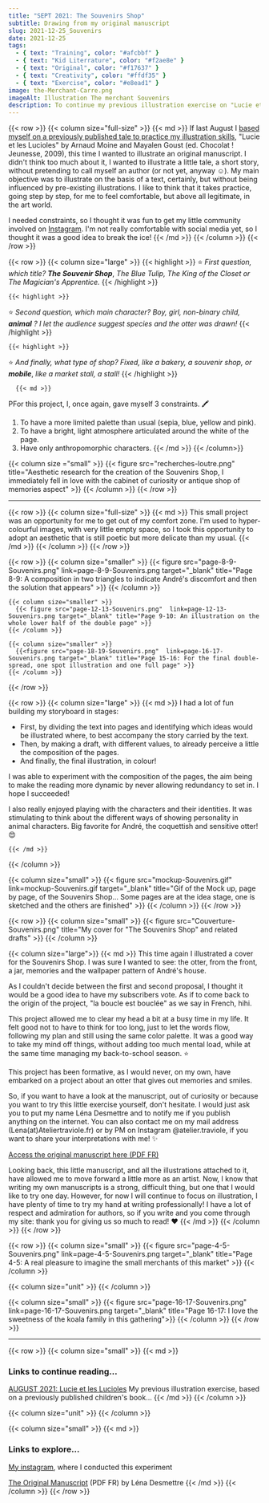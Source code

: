```yaml
---
title: "SEPT 2021: The Souvenirs Shop"
subtitle: Drawing from my original manuscript
slug: 2021-12-25_Souvenirs
date: 2021-12-25
tags:
  - { text: "Training", color: "#afcbbf" }
  - { text: "Kid Literrature", color: "#f2ae8e" }
  - { text: "Original", color: "#f17637" }
  - { text: "Creativity", color: "#ffdf35" }
  - { text: "Exercise", color: "#e8ead1" }
image: the-Merchant-Carre.png
imageAlt: Illustration The merchant Souvenirs
description: To continue my previous illustration exercise on "Lucie et les Lucioles", I took the initiative to illustrate a small manuscript, this time fictional. With the help of my subscribers, I created a short story...
---
```


{{< row >}}
  {{< column size="full-size" >}}
     {{< md >}}
If last August I [based myself on a previously published tale to practice my illustration skills](/en/blog/2021-12-20_lucie/), "Lucie et les Lucioles" by Arnaud Moine and Mayalen Goust (ed. Chocolat ! Jeunesse, 2009), this time I wanted to illustrate an original manuscript. I didn't think too much about it, I wanted to illustrate a little tale, a short story, without pretending to call myself an author (or not yet, anyway ☺️). My main objective was to illustrate on the basis of a text, certainly, but without being influenced by pre-existing illustrations. I like to think that it takes practice, going step by step, for me to feel comfortable, but above all legitimate, in the art world.

I needed constraints, so I thought it was fun to get my little community involved on [Instagram](https://www.instagram.com/atelier.traviole/ "Léna Desmettre 🍓 Instagram"). I'm not really comfortable with social media yet, so I thought it was a good idea to break the ice!
     {{< /md >}}
  {{< /column >}}
{{< /row >}}

{{< row >}}
  {{< column size="large" >}}
    {{< highlight >}}
⭐ *First question, which title?* ***The Souvenir Shop***, *The Blue Tulip, The King of the Closet or The Magician's Apprentice.*
    {{< /highlight >}}


    {{< highlight >}}
⭐ *Second question, which main character? Boy, girl, non-binary child,* ***animal*** *? I let the audience suggest species and the otter was drawn!*
    {{< /highlight >}}


    {{< highlight >}}
⭐ *And finally, what type of shop? Fixed, like a bakery, a souvenir shop, or* ***mobile***, *like a market stall, a stall!*
    {{< /highlight >}}

      {{< md >}}
PFor this project, I, once again, gave myself 3 constraints. 🖍️

1. To have a more limited palette than usual (sepia, blue, yellow and pink).
2. To have a bright, light atmosphere articulated around the white of the page.
3. Have only anthropomorphic characters.
      {{< /md >}}
  {{< /column>}}

  {{< column size ="small" >}}
    {{< figure src="recherches-loutre.png" title="Aesthetic research for the creation of the Souvenirs Shop, I immediately fell in love with the cabinet of curiosity or antique shop of memories aspect" >}}
  {{< /column >}}
{{< /row >}}

---

{{< row >}}
  {{< column size="full-size" >}}
    {{< md >}}
This small project was an opportunity for me to get out of my comfort zone. I'm used to hyper-colourful images, with very little empty space, so I took this opportunity to adopt an aesthetic that is still poetic but more delicate than my usual.
    {{< /md >}}
  {{< /column >}}
{{< /row >}}

{{< row >}}
    {{< column size="smaller" >}}
      {{< figure src="page-8-9-Souvenirs.png" link=page-8-9-Souvenirs.png target="_blank" title="Page 8-9: A composition in two triangles to indicate André's discomfort and then the solution that appears" >}}
    {{< /column >}}

    {{< column size="smaller" >}}
      {{< figure src="page-12-13-Souvenirs.png"  link=page-12-13-Souvenirs.png target="_blank" title="Page 9-10: An illustration on the whole lower half of the double page" >}}
    {{< /column >}}

    {{< column size="smaller" >}}
      {{<figure src="page-18-19-Souvenirs.png"  link=page-16-17-Souvenirs.png target="_blank" title="Page 15-16: For the final double-spread, one spot illustration and one full page" >}}
    {{< /column >}}
{{< /row >}}

{{< row >}}
  {{< column size="large" >}}
    {{< md >}}
I had a lot of fun building my storyboard in stages:

- First, by dividing the text into pages and identifying which ideas would be illustrated where, to best accompany the story carried by the text.
- Then, by making a draft, with different values, to already perceive a little the composition of the pages.
- And finally, the final illustration, in colour!

I was able to experiment with the composition of the pages, the aim being to make the reading more dynamic by never allowing redundancy to set in. I hope I succeeded!

I also really enjoyed playing with the characters and their identities. It was stimulating to think about the different ways of showing personality in animal characters. Big favorite for André, the coquettish and sensitive otter! 😍

    {{< /md >}}
  {{< /column >}}

  {{< column size="small" >}}
    {{< figure src="mockup-Souvenirs.gif"  link=mockup-Souvenirs.gif target="_blank" title="Gif of the Mock up, page by page, of the Souvenirs Shop... Some pages are at the idea stage, one is sketched and the others are finished" >}}
  {{< /column >}}
{{< /row >}}

{{< row >}}
  {{< column size="small" >}}
      {{< figure src="Couverture-Souvenirs.png" title="My cover for \"The Souvenirs Shop\" and related drafts" >}}
  {{< /column >}}

  {{< column size="large">}}
    {{< md >}}
This time again I illustrated a cover for the Souvenirs Shop. I was sure I wanted to see: the otter, from the front, a jar, memories and the wallpaper pattern of André's house.

As I couldn't decide between the first and second proposal, I thought it would be a good idea to have my subscribers vote. As if to come back to the origin of the project, "la boucle est bouclée" as we say in French, hihi.

This project allowed me to clear my head a bit at a busy time in my life. It felt good not to have to think for too long, just to let the words flow, following my plan and still using the same color palette. It was a good way to take my mind off things, without adding too much mental load, while at the same time managing my back-to-school season. ⭐

This project has been formative, as I would never, on my own, have embarked on a project about an otter that gives out memories and smiles.

So, if you want to have a look at the manuscript, out of curiosity or because you want to try this little exercise yourself, don't hesitate. I would just ask you to put my name Léna Desmettre and to notify me if you publish anything on the internet. You can also contact me on my mail address (Lena(at)Ateliertraviole.fr) or by PM on Instagram \@atelier.traviole, if you want to share your interpretations with me! ✨

[Access the original manuscript here (PDF FR)](/blog/2021-12-25_souvenirs/MANUSCRIT-Le-Magasin-des-souvenirs.pdf)

Looking back, this little manuscript, and all the illustrations attached to it, have allowed me to move forward a little more as an artist. Now, I know that writing my own manuscripts is a strong, difficult thing, but one that I would like to try one day. However, for now I will continue to focus on illustration, I have plenty of time to try my hand at writing professionally!
I have a lot of respect and admiration for authors, so if you write and you come through my site: thank you for giving us so much to read! ♥️
    {{< /md >}}
  {{< /column >}}
{{< /row >}}

{{< row >}}
  {{< column size="small" >}}
    {{< figure src="page-4-5-Souvenirs.png"  link=page-4-5-Souvenirs.png target="_blank" title="Page 4-5: A real pleasure to imagine the small merchants of this market" >}}
  {{< /column >}}

  {{< column size="unit" >}}
  {{< /column >}}

  {{< column size="small" >}}
    {{< figure src="page-16-17-Souvenirs.png"  link=page-16-17-Souvenirs.png target="_blank" title="Page 16-17: I love the sweetness of the koala family in this gathering">}}
  {{< /column >}}
{{< /row >}}
___
{{< row >}}
  {{< column size="small" >}}
    {{< md >}}
### Links to continue reading...

[AUGUST 2021: Lucie et les Lucioles](/en/blog/2021-12-20_lucie/)
My previous illustration exercise, based on a previously published children's book...
    {{< /md >}}
  {{< /column >}}

  {{< column size="unit" >}}
  {{< /column >}}

  {{< column size="small" >}}
    {{< md >}}
### Links to explore...

[My instagram](https://www.instagram.com/atelier.traviole/), where I conducted this experiment

[The Original Manuscript](MANUSCRIT-Le-MANUSCRIT_Le_Magasin_des_souvenirs.pdf) (PDF FR) by Léna Desmettre
    {{< /md >}}
  {{< /column >}}
{{< /row >}}
